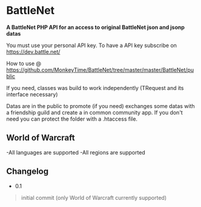BattleNet
=========

**A BattleNet PHP API for an access to original BattleNet json and jsonp datas**

You must use your personal API key. To have a API key subscribe on https://dev.battle.net/

How to use @ https://github.com/MonkeyTime/BattleNet/tree/master/master/BattleNet/public

If you need, classes was build to work independently (TRequest and its interface necessary)

Datas are in the public to promote (if you need) exchanges some datas with a friendship guild and create a in common community app. If you don't need you can protect the folder with a .htaccess file.

## World of Warcraft

-All languages are supported
-All regions are supported


## Changelog

* 0.1
> initial commit (only World of Warcraft currently supported)
